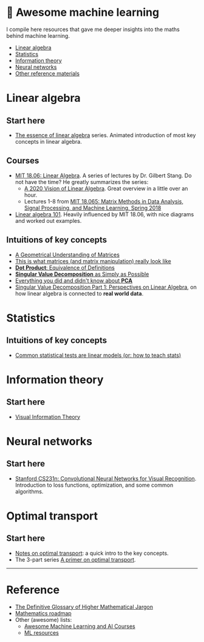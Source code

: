 # 🤖 Awesome machine learning

I compile here resources that gave me deeper insights into the maths behind machine learning.

- [Linear algebra](#linear-algebra)
- [Statistics](#statistics)
- [Information theory](#information-theory)
- [Neural networks](#neural-networks)
- [Other reference materials](#reference)

# Linear algebra

## Start here

- [The essence of linear algebra](https://www.youtube.com/playlist?list=PLZHQObOWTQDPD3MizzM2xVFitgF8hE_ab) series. Animated introduction of most key concepts in linear algebra.

## Courses

- [MIT 18.06: Linear Algebra](https://ocw.mit.edu/courses/mathematics/18-06-linear-algebra-spring-2010/). A series of lectures by Dr. Gilbert Stang. Do not have the time? He greatly summarizes the series:
  - [A 2020 Vision of Linear Algebra](https://ocw.mit.edu/resources/res-18-010-a-2020-vision-of-linear-algebra-spring-2020/index.htm). Great overview in a little over an hour.
  - Lectures 1-8 from [MIT 18.065: Matrix Methods in Data Analysis, Signal Processing, and Machine Learning, Spring 2018](https://www.youtube.com/playlist?list=PLUl4u3cNGP63oMNUHXqIUcrkS2PivhN3k)
- [Linear algebra 101](https://medium.com/sho-jp/tagged/linear-algebra). Heavily influenced by MIT 18.06, with nice diagrams and worked out examples.

## Intuitions of key concepts

- [A Geometrical Understanding of Matrices](http://gregorygundersen.com/blog/2018/10/24/matrices/)
- [This is what matrices (and matrix manipulation) really look like](https://www.youtube.com/watch?v=4csuTO7UTMo)
- [**Dot Product**: Equivalence of Definitions](http://gregorygundersen.com/blog/2018/06/26/dot-product/)
- [**Singular Value Decomposition** as Simply as Possible](http://gregorygundersen.com/blog/2018/12/10/svd/)
- [Everything you did and didn't know about **PCA**](http://alexhwilliams.info/itsneuronalblog/2016/03/27/pca/)
- [Singular Value Decomposition Part 1: Perspectives on Linear Algebra](https://jeremykun.com/2016/04/18/singular-value-decomposition-part-1-perspectives-on-linear-algebra/), on how linear algebra is connected to **real world data**.

# Statistics

## Intuitions of key concepts

- [Common statistical tests are linear models (or: how to teach stats)](https://lindeloev.github.io/tests-as-linear/)

# Information theory

## Start here

- [Visual Information Theory](https://colah.github.io/posts/2015-09-Visual-Information/)

# Neural networks

## Start here

- [Stanford CS231n: Convolutional Neural Networks for Visual Recognition](https://cs231n.github.io/). Introduction to loss functions, optimization, and some common algorithms.

# Optimal transport

## Start here

- [Notes on optimal transport](https://michielstock.github.io/OptimalTransport/): a quick intro to the key concepts.
- The 3-part series [A primer on optimal transport](https://www.youtube.com/watch?v=6iR1E6t1MMQ).

---

# Reference

- [The Definitive Glossary of Higher Mathematical Jargon](https://mathvault.ca/math-glossary)
- [Mathematics roadmap](https://github.com/TalalAlrawajfeh/mathematics-roadmap)
- Other (awesome) lists:
  - [Awesome Machine Learning and AI Courses](https://github.com/luspr/awesome-ml-courses)
  - [ML resources](https://sgfin.github.io/learning-resources)
